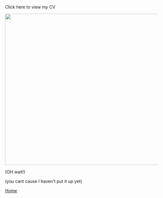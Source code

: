 Click here to view my CV 

<img src= "./CV.pdf" width="600" height="500">

(OH wait!) 

(you cant cause I haven't put it up yet)

[Home](./)
